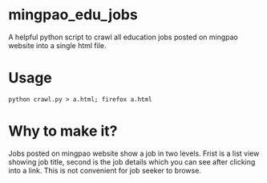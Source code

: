 # mingpao_edu_jobs
A helpful python script to crawl all education jobs posted on mingpao website into a single html file.


# Usage
```
python crawl.py > a.html; firefox a.html
```


# Why to make it?
Jobs posted on mingpao website show a job in two levels. Frist is a list view showing job title, second is the job details which you can see after clicking into a link. This is not convenient for job seeker to browse.

